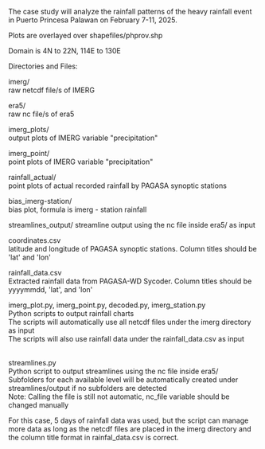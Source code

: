The case study will analyze the rainfall patterns of the heavy rainfall event in Puerto Princesa Palawan on February 7-11, 2025.

Plots are overlayed over shapefiles/phprov.shp

Domain is 4N to 22N, 114E to 130E

Directories and Files:

imerg/ <br>
    raw netcdf file/s of IMERG

era5/<br>
    raw nc file/s of era5

imerg_plots/ <br>
    output plots of IMERG variable "precipitation"
    
imerg_point/<br>
    point plots of IMERG variable "precipitation" 
    
rainfall_actual/<br>
    point plots of actual recorded rainfall by PAGASA synoptic stations
    
bias_imerg-station/<br>
    bias plot, formula is imerg - station rainfall

streamlines_output/
    streamline output using the nc file inside era5/ as input
    
coordinates.csv<br>
    latitude and longitude of PAGASA synoptic stations. Column titles should be 'lat' and 'lon'
    
rainfall_data.csv<br>
    Extracted rainfall data from PAGASA-WD Sycoder. Column titles should be yyyymmdd, 'lat', and 'lon'
    
imerg_plot.py, imerg_point.py, decoded.py, imerg_station.py<br>
    Python scripts to output rainfall charts<br>
    The scripts will automatically use all netcdf files under the imerg directory as input<br>
    The scripts will also use rainfall data under the rainfall_data.csv as input<br>
<br>

streamlines.py<br>
    Python script to output streamlines using the nc file inside era5/<br>
    Subfolders for each available level will be automatically created under streamlines/output if no subfolders are detected <br>
    Note: Calling the file is still not automatic, nc_file variable should be changed manually <br>

For this case, 5 days of rainfall data was used, but the script can manage more data as long as the netcdf files are placed in the imerg directory and the column title format in rainfal_data.csv is correct.
 
